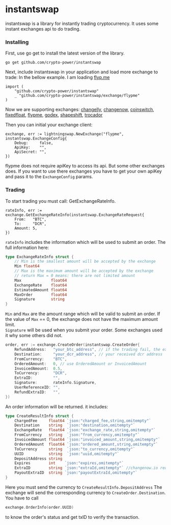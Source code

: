 # instantswap

instantswap is a library for instantly trading cryptocurrency.
It uses some instant exchanges api to do trading. 

### Installing

First, use go get to install the latest version of the library.

```
go get github.com/crypto-power/instantswap
```

Next, include instantswap in your application and load more exchange to trade:
In the bellow example. I am loading [flyp.me](https://flyp.me/)

```
import (
    "github.com/crypto-power/instantswap"
    _ "github.com/crypto-power/instantswap/exchange/flypme"
)
```
Now we are supporting exchanges: [changelly](https://changelly.com/), [changenow](https://changenow.io/), 
[coinswitch](https://coinswitch.co/), [fixedfloat](https://fixedfloat.com/), [flypme](https://flyp.me/),
[godex](https://godex.io/), [shapeshift](https://shapeshift.com/), [trocador](https://trocador.app/)


Then you can initial your exchange client:
```
exchange, err := lightningswap.NewExchange("flypme", instantswap.ExchangeConfig{
    Debug:     false,
    ApiKey:    "",
    ApiSecret: "",
})
```
flypme does not require apiKey to access its api. But some other exchanges does.
If you want to use there exchanges you have to get your own apiKey and pass it
to the `ExchangeConfig` params.

### Trading

To start trading you must call: GetExchangeRateInfo.
```
rateInfo, err := exchange.GetExchangeRateInfo(instantswap.ExchangeRateRequest{
    From:   "BTC",
    To:     "DCR",
    Amount: 5,
})
```
`rateInfo` includes the information which will be used to submit an order. 
The full information here: 
``` go
type ExchangeRateInfo struct {
	// Min is the smallest amount will be accepted by the exchange
	Min float64
	// Max is the maximum amount will be accepted by the exchange
	// return Max = 0 means: there are not limited amount
	Max             float64
	ExchangeRate    float64
	EstimatedAmount float64
	MaxOrder        float64
	Signature       string
}
```
`Min` and `Max` are the amount range which will be valid to submit an order. 
If the value of `Max` == 0, the exchange does not have the maximum amount limit.  
`Signature` will be used when you submit your order. Some exchanges used it 
why some others did not.


```go
order, err := exchange.CreateOrder(instantswap.CreateOrder{
    RefundAddress:   "your_btc_address", // if the trading fail, the exchange will refund here
    Destination:     "your_dcr_address", // your received dcr address
    FromCurrency:    "BTC",
    OrderedAmount:   0, // use OrderedAmount or InvoicedAmount
    InvoicedAmount:  0.5,
    ToCurrency:      "DCR",
    ExtraID:         "",
    Signature:       rateInfo.Signature,
    UserReferenceID: "",
    RefundExtraID:   "",
})
```

An order information will be returned. it includes:
```go
type CreateResultInfo struct {
	ChargedFee     float64 `json:"charged_fee,string,omitempty"`
	Destination    string  `json:"destination,omitempty"`
	ExchangeRate   float64 `json:"exchange_rate,string,omitempty"`
	FromCurrency   string  `json:"from_currency,omitempty"`
	InvoicedAmount float64 `json:"invoiced_amount,string,omitempty"`
	OrderedAmount  float64 `json:"ordered_amount,string,omitempty"`
	ToCurrency     string  `json:"to_currency,omitempty"`
	UUID           string  `json:"uuid,omitempty"`
	DepositAddress string
	Expires        int    `json:"expires,omitempty"`
	ExtraID        string `json:"extraId,omitempty"` //changenow.io requirement //changelly payinExtraId value
	PayoutExtraID  string `json:"payoutExtraId,omitempty"`
}
```

Here you must send the currency to `CreateResultInfo.DepositAddress`
The exchange will send the corresponding currency to `CreateOrder.Destination`.
You have to call
```go
exchange.OrderInfo(order.UUID)
```
to know the order's status and get txID to verify the transaction.
